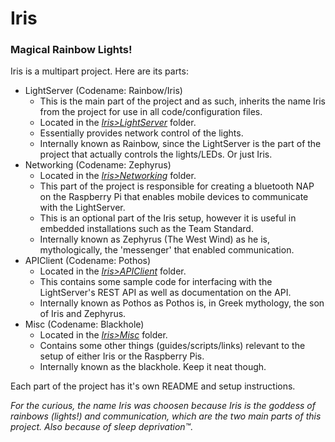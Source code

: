 # Iris #
### Magical Rainbow Lights! ###

Iris is a multipart project. Here are its parts:
*	LightServer (Codename: Rainbow/Iris)
	*	This is the main part of the project and as such, inherits the name Iris from the project for use in all code/configuration files.
	*	Located in the [_Iris>LightServer_](/Iris>LightServer/) folder.
	*	Essentially provides network control of the lights.
	*	Internally known as Rainbow, since the LightServer is the part of the project that actually controls the lights/LEDs. Or just Iris.
*	Networking	(Codename: Zephyrus)
	*	Located in the [_Iris>Networking_](/Iris>Networking/) folder.
	*	This part of the project is responsible for creating a bluetooth NAP on the Raspberry Pi that enables mobile devices to communicate with the LightServer.
	*	This is an optional part of the Iris setup, however it is useful in embedded installations such as the Team Standard.
	*	Internally known as Zephyrus (The West Wind) as he is, mythologically, the 'messenger' that enabled communication.
*	APIClient	(Codename: Pothos)
	*	Located in the [_Iris>APIClient_](/Iris>APIClient/) folder.
	*	This contains some sample code for interfacing with the LightServer's REST API as well as documentation on the API.
	*	Internally known as Pothos as Pothos is, in Greek mythology, the son of Iris and Zephyrus.
*	Misc 		(Codename: Blackhole)
	*	Located in the [_Iris>Misc_](/Iris>Misc/) folder.
	*	Contains some other things (guides/scripts/links) relevant to the setup of either Iris or the Raspberry Pis.
	*	Internally known as the blackhole. Keep it neat though.

Each part of the project has it's own README and setup instructions.

_For the curious, the name Iris was choosen because Iris is the goddess of rainbows (lights!) and communication, which are the two main parts of this project. Also because of sleep deprivation™._